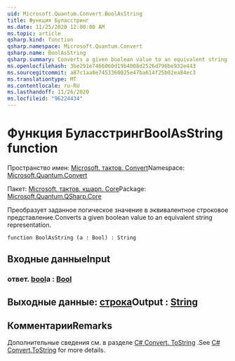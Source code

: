 ```yaml
---
uid: Microsoft.Quantum.Convert.BoolAsString
title: Функция Буласстринг
ms.date: 11/25/2020 12:00:00 AM
ms.topic: article
qsharp.kind: function
qsharp.namespace: Microsoft.Quantum.Convert
qsharp.name: BoolAsString
qsharp.summary: Converts a given boolean value to an equivalent string representation.
ms.openlocfilehash: 3be291e7466060d19b4008d2526d796be932e443
ms.sourcegitcommit: a87c1aa8e7453360025e47ba614f25b02ea84ec3
ms.translationtype: MT
ms.contentlocale: ru-RU
ms.lasthandoff: 11/26/2020
ms.locfileid: "96224434"
---
```

# <a name="boolasstring-function"></a><span data-ttu-id="96493-102">Функция Буласстринг</span><span class="sxs-lookup"><span data-stu-id="96493-102">BoolAsString function</span></span>

<span data-ttu-id="96493-103">Пространство имен: [Microsoft. тактов. Convert](xref:Microsoft.Quantum.Convert)</span><span class="sxs-lookup"><span data-stu-id="96493-103">Namespace: [Microsoft.Quantum.Convert](xref:Microsoft.Quantum.Convert)</span></span>

<span data-ttu-id="96493-104">Пакет: [Microsoft. тактов. кшарп. Core](https://nuget.org/packages/Microsoft.Quantum.QSharp.Core)</span><span class="sxs-lookup"><span data-stu-id="96493-104">Package: [Microsoft.Quantum.QSharp.Core](https://nuget.org/packages/Microsoft.Quantum.QSharp.Core)</span></span>


<span data-ttu-id="96493-105">Преобразует заданное логическое значение в эквивалентное строковое представление.</span><span class="sxs-lookup"><span data-stu-id="96493-105">Converts a given boolean value to an equivalent string representation.</span></span>

```qsharp
function BoolAsString (a : Bool) : String
```


## <a name="input"></a><span data-ttu-id="96493-106">Входные данные</span><span class="sxs-lookup"><span data-stu-id="96493-106">Input</span></span>

### <a name="a--bool"></a><span data-ttu-id="96493-107">ответ. [bool](xref:microsoft.quantum.lang-ref.bool)</span><span class="sxs-lookup"><span data-stu-id="96493-107">a : [Bool](xref:microsoft.quantum.lang-ref.bool)</span></span>





## <a name="output--string"></a><span data-ttu-id="96493-108">Выходные данные: [строка](xref:microsoft.quantum.lang-ref.string)</span><span class="sxs-lookup"><span data-stu-id="96493-108">Output : [String](xref:microsoft.quantum.lang-ref.string)</span></span>



## <a name="remarks"></a><span data-ttu-id="96493-109">Комментарии</span><span class="sxs-lookup"><span data-stu-id="96493-109">Remarks</span></span>

<span data-ttu-id="96493-110">Дополнительные сведения см. в разделе [C# Convert. ToString](https://docs.microsoft.com/dotnet/api/system.convert.tostring?view=netframework-4.7.1#System_Convert_ToString_System_Boolean_) .</span><span class="sxs-lookup"><span data-stu-id="96493-110">See [C# Convert.ToString](https://docs.microsoft.com/dotnet/api/system.convert.tostring?view=netframework-4.7.1#System_Convert_ToString_System_Boolean_) for more details.</span></span>